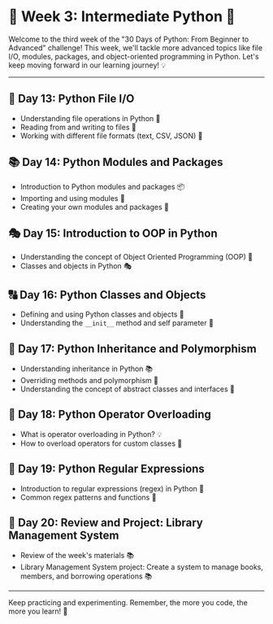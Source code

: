 # 🐍 Week 3: Intermediate Python 🚀

Welcome to the third week of the "30 Days of Python: From Beginner to Advanced" challenge! This week, we'll tackle more advanced topics like file I/O, modules, packages, and object-oriented programming in Python. Let's keep moving forward in our learning journey! 💡

---

## 📝 Day 13: Python File I/O

* Understanding file operations in Python 📂
* Reading from and writing to files 📝
* Working with different file formats (text, CSV, JSON) 📄

## 📚 Day 14: Python Modules and Packages

* Introduction to Python modules and packages 📦
* Importing and using modules 🔄
* Creating your own modules and packages 🎁

## 🎭 Day 15: Introduction to OOP in Python

* Understanding the concept of Object Oriented Programming (OOP) 🧩
* Classes and objects in Python 🎭

## 🔠 Day 16: Python Classes and Objects

* Defining and using Python classes and objects 🏫
* Understanding the `__init__` method and self parameter 🔑

## 🔄 Day 17: Python Inheritance and Polymorphism

* Understanding inheritance in Python 📚
* Overriding methods and polymorphism 🔄
* Understanding the concept of abstract classes and interfaces 🎯

## 💼 Day 18: Python Operator Overloading

* What is operator overloading in Python? 💡
* How to overload operators for custom classes 🔄

## 🚀 Day 19: Python Regular Expressions

* Introduction to regular expressions (regex) in Python 💬
* Common regex patterns and functions 🎯

## 📔 Day 20: Review and Project: Library Management System

* Review of the week's materials 📚
* Library Management System project: Create a system to manage books, members, and borrowing operations 📚

---

Keep practicing and experimenting. Remember, the more you code, the more you learn! 🎉
